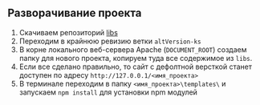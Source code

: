 ## Разворачивание проекта

1. Скачиваем репозиторий [libs](http://hg.turbodevelopers.com/turbo/libs)
1. Переходим в крайнюю ревизию ветки `altVersion-ks`
1. В корне локального веб-сервера Apache (`DOCUMENT_ROOT`) создаем папку для нового проекта, копируем туда все содержимое из `libs`.
1. Если все сделано правильно, то сайт с дефолтной версткой станет доступен по адресу `http://127.0.0.1/<имя_проекта>`
1. В терминале переходим в папку `<имя_проекта>\templates\` и запускаем `npm install` для установки npm модулей